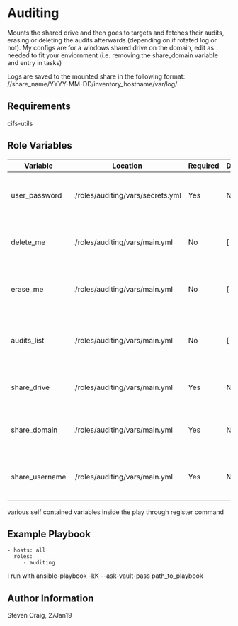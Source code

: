 Auditing
=========

Mounts the shared drive and then goes to targets and fetches their audits, erasing or deleting the audits afterwards (depending on if rotated log or not).
My configs are for a windows shared drive on the domain, edit as needed to fit your enviornment (i.e. removing the share_domain variable and entry in tasks)

Logs are saved to the mounted share in the following format: //share_name/YYYY-MM-DD/inventory_hostname/var/log/

Requirements
------------

cifs-utils

Role Variables
--------------

| Variable  | Location | Required | Default | Description
| ------------- | ------------- | ------------- | ------------- | ------------- |
| user_password | ./roles/auditing/vars/secrets.yml | Yes  | N/A | password for user that can mount the share |
| delete_me | ./roles/auditing/vars/main.yml | No | [ ] | empty array later used to hold files to be deleted |
| erase_me | ./roles/auditing/vars/main.yml | No | [ ] | empty array later used to hold files to be erased |
| audits_list | ./roles/auditing/vars/main.yml | No | [ ] | empty array later used to hold audits that will be copied |
| share_drive | ./roles/auditing/vars/main.yml | Yes | N/A | contains the path to the shared drive |
| share_domain | ./roles/auditing/vars/main.yml | Yes | N/A | the domain name of where the share resides |
| share_username | ./roles/auditing/vars/main.yml | Yes | N/A | username of the user capable of mounting the share

various self contained variables inside the play through register command


Example Playbook
----------------

    - hosts: all
      roles:
         - auditing

I run with ansible-playbook -kK --ask-vault-pass path_to_playbook

Author Information
------------------

Steven Craig, 27Jan19
